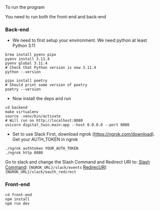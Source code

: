 To run the program

You need to run both the front-end and back-end

### Back-end
* We need to first setup your environment. We need python at least Python 3.11
```
brew install pyenv pipx
pyenv install 3.11.4
pyenv global 3.11.4
# Check that Python version is now 3.11.4
python --version

pipx install poetry
# Should print some version of poetry
poetry --version
```
* Now install the deps and run
```
cd backend
make virtualenv
source .venv/bin/activate
# Will run on http://localhost:8080
uvicorn digital_twin.main:app --host 0.0.0.0 --port 8080
```

* Set to use Slack
First, download ngrok (https://ngrok.com/download).
Get your AUTH_TOKEN in ngrok
```
./ngrok authtoken YOUR_AUTH_TOKEN
./ngrok http 8080
```
Go to slack and change the Slash Command and Redirect URI to:
[Slash Command](https://api.slack.com/apps/A05A440PDLZ/slash-commands?): `{NGROK_URL}/slack/events`
[RedirecURI](https://api.slack.com/apps/A05A440PDLZ/oauth?): `{NGROK_URL}/slack/oauth_redirect`


### Front-end 
```
cd front-end
npm install 
npm run dev
```